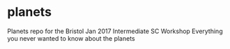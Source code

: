 # planets
Planets repo for the Bristol Jan 2017 Intermediate SC Workshop
Everything you never wanted to know about the planets
